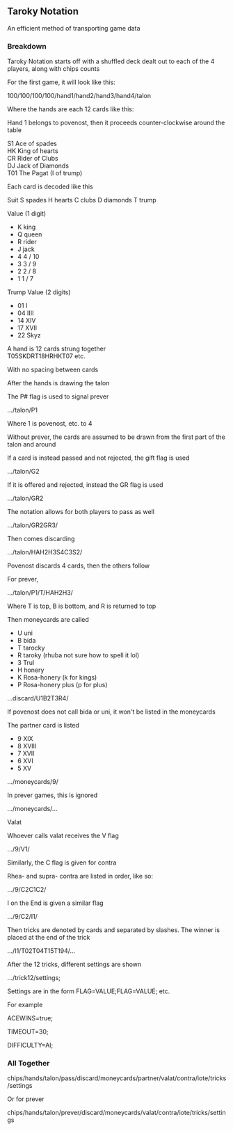 ## Taroky Notation

An efficient method of transporting game data

### Breakdown

Taroky Notation starts off with a shuffled deck dealt out to each of the 4 players, along with chips counts

For the first game, it will look like this:

100/100/100/100/hand1/hand2/hand3/hand4/talon

Where the hands are each 12 cards like this:

Hand 1 belongs to povenost, then it proceeds counter-clockwise around the table

S1 Ace of spades\
HK King of hearts\
CR Rider of Clubs\
DJ Jack of Diamonds\
T01 The Pagat (I of trump)

Each card is decoded like this

Suit
S spades
H hearts
C clubs
D diamonds
T trump

Value (1 digit)
 * K king
 * Q queen
 * R rider
 * J jack
 * 4 4 / 10
 * 3 3 / 9
 * 2 2 / 8
 * 1 1 / 7

Trump Value (2 digits)
 * 01 I
 * 04 IIII
 * 14 XIV
 * 17 XVII
 * 22 Skyz

A hand is 12 cards strung together\
T05SKDRT18HRHKT07 etc.

With no spacing between cards

After the hands is drawing the talon

The P# flag is used to signal prever

.../talon/P1

Where 1 is povenost, etc. to 4

Without prever, the cards are assumed to be drawn from the first part of the talon and around

If a card is instead passed and not rejected, the gift flag is used

.../talon/G2

If it is offered and rejected, instead the GR flag is used

.../talon/GR2

The notation allows for both players to pass as well

.../talon/GR2GR3/

Then comes discarding

.../talon/HAH2H3S4C3S2/

Povenost discards 4 cards, then the others follow

For prever,

.../talon/P1/T/HAH2H3/

Where T is top, B is bottom, and R is returned to top

Then moneycards are called

 * U uni
 * B bida
 * T tarocky
 * R taroky (rhuba not sure how to spell it lol)
 * 3 Trul
 * H honery
 * K Rosa-honery (k for kings)
 * P Rosa-honery plus (p for plus)

...discard/U1B2T3R4/

If povenost does not call bida or uni, it won't be listed in the moneycards

The partner card is listed

 * 9 XIX
 * 8 XVIII
 * 7 XVII
 * 6 XVI
 * 5 XV

.../moneycards/9/

In prever games, this is ignored

.../moneycards/...

Valat

Whoever calls valat receives the V flag

.../9/V1/

Similarly, the C flag is given for contra

Rhea- and supra- contra are listed in order, like so:

.../9/C2C1C2/

I on the End is given a similar flag

.../9/C2/I1/

Then tricks are denoted by cards and separated by slashes. The winner is placed at the end of the trick

.../I1/T02T04T15T194/...

After the 12 tricks, different settings are shown

.../trick12/settings;

Settings are in the form FLAG=VALUE;FLAG=VALUE; etc.

For example

ACEWINS=true;

TIMEOUT=30;

DIFFICULTY=AI;

### All Together

chips/hands/talon/pass/discard/moneycards/partner/valat/contra/iote/tricks/settings

Or for prever

chips/hands/talon/prever/discard/moneycards/valat/contra/iote/tricks/settings
